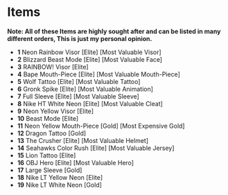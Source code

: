 
# Items
**Note: All of these Items are highly sought after and can be listed in many different orders, This is just my personal opinion.**
- **1** Neon Rainbow Visor [Elite] [Most Valuable Visor]
- **2** Blizzard Beast Mode [Elite] [Most Valuable Face]
- **3** RAINBOW! Visor [Elite]
- **4** Bape Mouth-Piece [Elite] [Most Valuable Mouth-Piece]
- **5** Wolf Tattoo [Elite] [Most Valuable Tattoo]
- **6** Gronk Spike [Elite] [Most Valuable Animation]
- **7** Full Sleeve [Elite] [Most Valuable Sleeve]
- **8** Nike HT White Neon [Elite] [Most Valuable Cleat]
- **9** Neon Yellow Visor [Elite] 
- **10** Beast Mode [Elite]
- **11** Neon Yellow Mouth-Piece [Gold] [Most Expensive Gold]
- **12** Dragon Tattoo [Gold] 
- **13** The Crusher [Elite] [Most Valuable Helmet]
- **14** Seahawks Color Rush [Elite] [Most Valuable Jersey]
- **15** Lion Tattoo [Elite]
- **16** OBJ Hero [Elite] [Most Valuable Hero]
- **17** Large Sleeve [Gold]
- **18** Nike LT Yellow Neon [Elite]
- **19** Nike LT White Neon [Gold]







